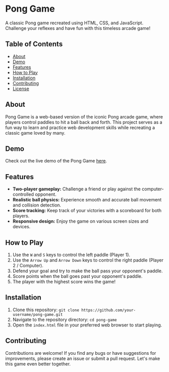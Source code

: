 # Pong Game

A classic Pong game recreated using HTML, CSS, and JavaScript. Challenge your reflexes and have fun with this timeless arcade game!

## Table of Contents

- [About](#about)
- [Demo](#demo)
- [Features](#features)
- [How to Play](#how-to-play)
- [Installation](#installation)
- [Contributing](#contributing)
- [License](#license)

## About

Pong Game is a web-based version of the iconic Pong arcade game, where players control paddles to hit a ball back and forth. This project serves as a fun way to learn and practice web development skills while recreating a classic game loved by many.

## Demo

Check out the live demo of the Pong Game [here]([https://your-username.github.io/pong-game-demo](https://tachooh.github.io/pong-game/)).

## Features

- **Two-player gameplay:** Challenge a friend or play against the computer-controlled opponent.
- **Realistic ball physics:** Experience smooth and accurate ball movement and collision detection.
- **Score tracking:** Keep track of your victories with a scoreboard for both players.
- **Responsive design:** Enjoy the game on various screen sizes and devices.

## How to Play

1. Use the `W` and `S` keys to control the left paddle (Player 1).
2. Use the `Arrow Up` and `Arrow Down` keys to control the right paddle (Player 2 / Computer).
3. Defend your goal and try to make the ball pass your opponent's paddle.
4. Score points when the ball goes past your opponent's paddle.
5. The player with the highest score wins the game!

## Installation

1. Clone this repository: `git clone https://github.com/your-username/pong-game.git`
2. Navigate to the repository directory: `cd pong-game`
3. Open the `index.html` file in your preferred web browser to start playing.

## Contributing

Contributions are welcome! If you find any bugs or have suggestions for improvements, please create an issue or submit a pull request. Let's make this game even better together.
